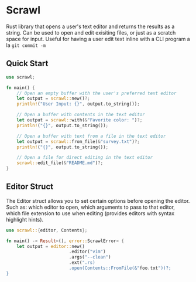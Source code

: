 # Scrawl

Rust library that opens a user's text editor and returns the results as a string. Can be used to open and edit exisiting files, or just as a scratch space for input. Useful for having a user edit text inline with a CLI program a la `git commit -m`

## Quick Start
```rust
use scrawl;

fn main() {
    // Open an empty buffer with the user's preferred text editor
    let output = scrawl::new()?;
    println!("User Input: {}", output.to_string());

    // Open a buffer with contents in the text editor
    let output = scrawl::with(&"Favorite color: ")?;
    println!("{}", output.to_string());

    // Open a buffer with text from a file in the text editor
    let output = scrawl::from_file(&"survey.txt")?;
    println!("{}", output.to_string());

    // Open a file for direct editing in the text editor
    scrawl::edit_file(&"README.md")?;
}
```

## Editor Struct
The Editor struct allows you to set certain options before opening the editor. Such as: which editor to open, which arguments to pass to that editor, which file extension to use when editing (provides editors with syntax highlight hints).

```rust
use scrawl::{editor, Contents};

fn main() -> Result<(), error::ScrawlError> {
    let output = editor::new()
                        .editor("vim")
                        .args("--clean")
                        .ext(".rs)
                        .open(Contents::FromFile(&"foo.txt"))?;
}
```

